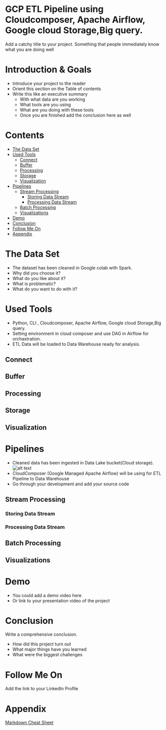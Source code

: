
# GCP ETL Pipeline using Cloudcomposer, Apache Airflow, Google cloud Storage,Big query. 
Add a catchy title to your project. Something that people immediately know what you are doing well

# Introduction & Goals
- Introduce your project to the reader
- Orient this section on the Table of contents
- Write this like an executive summary
  - With what data are you working
  - What tools are you using
  - What are you doing with these tools
  - Once you are finished add the conclusion here as well

# Contents

- [The Data Set](#the-data-set)
- [Used Tools](#used-tools)
  - [Connect](#connect)
  - [Buffer](#buffer)
  - [Processing](#processing)
  - [Storage](#storage)
  - [Visualization](#visualization)
- [Pipelines](#pipelines)
  - [Stream Processing](#stream-processing)
    - [Storing Data Stream](#storing-data-stream)
    - [Processing Data Stream](#processing-data-stream)
  - [Batch Processing](#batch-processing)
  - [Visualizations](#visualizations)
- [Demo](#demo)
- [Conclusion](#conclusion)
- [Follow Me On](#follow-me-on)
- [Appendix](#appendix)


# The Data Set
- The dataset has been cleaned in Google colab with Spark.
- Why did you choose it?
- What do you like about it?
- What is problematic?
- What do you want to do with it?

# Used Tools
- Python, CLI , Cloudcomposer, Apache Airflow, Google cloud Storage,Big query.
- Setting environment in cloud composer and use DAG in Airflow for orchastration.
- ETL Data will be loaded to Data Warehouse ready for analysis. 


## Connect
## Buffer
## Processing
## Storage
## Visualization

# Pipelines
- Cleaned data has been ingested in Data Lake bucket(Cloud storage).
![alt text](https://github.com/Jira-saki/ETL-Pipeline-GCP/blob/main/image/load-data-cli.png)
- CloudComposer (Google Managed Apache Airflow) will be using for ETL Pipeline to Data Warehouse 
- Go through your development and add your source code

## Stream Processing
### Storing Data Stream
### Processing Data Stream
## Batch Processing
## Visualizations

# Demo
- You could add a demo video here
- Or link to your presentation video of the project

# Conclusion
Write a comprehensive conclusion.
- How did this project turn out
- What major things have you learned
- What were the biggest challenges

# Follow Me On
Add the link to your LinkedIn Profile

# Appendix

[Markdown Cheat Sheet](https://github.com/adam-p/markdown-here/wiki/Markdown-Cheatsheet)
